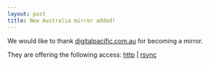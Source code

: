 ```yaml
---
layout: post
title: New Australia mirror added!
---
```


We would like to thank [digitalpacific.com.au](digitalpacific.com.au) for becoming a mirror.

They are offering the following access: [http](http://blackarch.mirror.digitalpacific.com.au/) | [rsync](rsync://mirror.digitalpacific.com.au/blackarch)